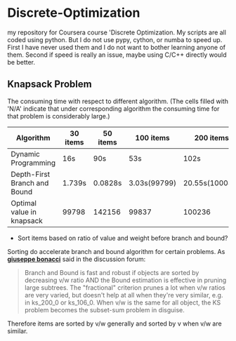 # Discrete-Optimization
my repository for Coursera course 'Discrete Optimization.
My scripts are all coded using python. But I do not use pypy, cython, or numba to speed up. First I have never used them and I do not want to bother learning anyone of them. Second if speed is really an issue, maybe using C/C++ directly would be better. 

## Knapsack Problem

The consuming time with respect to different algorithm. (The cells filled with 'N/A' indicate that under corresponding algorithm the consuming time for that problem is considerably large.)

| Algorithm | 30 items | 50 items | 100 items | 200 items | 400 items | 1000 items | 10000 items |
| --- | --- | --- | --- | --- | --- | --- |  --- |
| Dynamic Programming |16s|90s|53s| 102s| N/A| N/A | N/A |
| Depth-First Branch and Bound |1.739s | 0.0828s | 3.03s(99799) | 20.55s(100047) | 16.19s | 3.467s | 31.3s |
| Optimal value in knapsack | 99798 | 142156 | 99837 | 100236 | 3967180 | 109899 | 1099893 |



* Sort items based on ratio of value and weight before branch and bound?

Sorting do accelerate branch and bound algorithm for certain problems. As [**giuseppe bonacci**](https://www.coursera.org/learn/discrete-optimization/discussions/weeks/2/threads/MSpS0pC7EeaxvRLoQ7NHzw/replies/1ubMWN63Eeae9QpBJy1qig) said in the discussion forum:
>Branch and Bound is fast and robust if objects are sorted by decreasing v/w ratio AND the Bound estimation is effective in pruning large subtrees. The "fractional" criterion prunes a lot when v/w ratios are very varied, but doesn't help at all when they're very similar, e.g. in ks_200_0 or ks_106_0. When v/w is the same for all object, the KS problem becomes the subset-sum problem in disguise.

Therefore items are sorted by v/w generally and sorted by v when v/w are similar.
